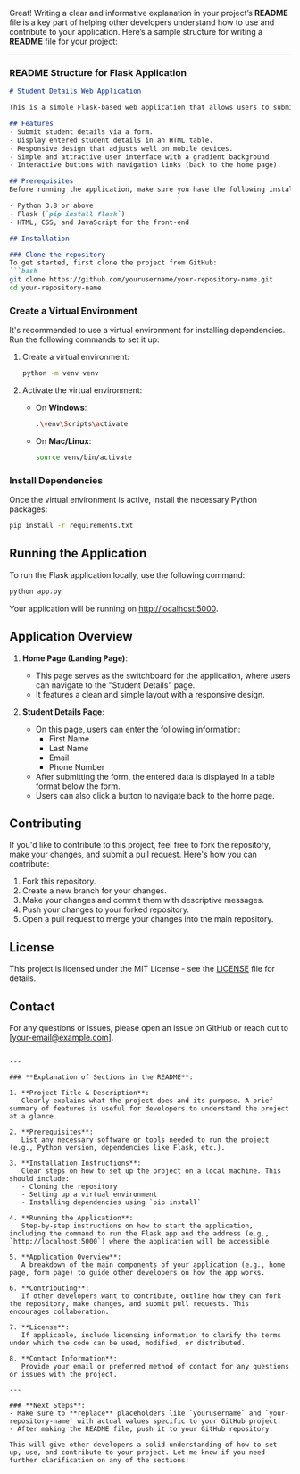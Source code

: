 Great! Writing a clear and informative explanation in your project’s **README** file is a key part of helping other developers understand how to use and contribute to your application. Here’s a sample structure for writing a **README** file for your project:

---

### **README Structure for Flask Application**

```markdown
# Student Details Web Application

This is a simple Flask-based web application that allows users to submit student details (first name, last name, email, and phone number) through an HTML form. The entered details are then displayed in a table format on the same page. The app also includes a home page that acts as a switchboard for navigating to other pages.

## Features
- Submit student details via a form.
- Display entered student details in an HTML table.
- Responsive design that adjusts well on mobile devices.
- Simple and attractive user interface with a gradient background.
- Interactive buttons with navigation links (back to the home page).

## Prerequisites
Before running the application, make sure you have the following installed on your local machine:

- Python 3.8 or above
- Flask (`pip install flask`)
- HTML, CSS, and JavaScript for the front-end

## Installation

### Clone the repository
To get started, first clone the project from GitHub:
```bash
git clone https://github.com/yourusername/your-repository-name.git
cd your-repository-name
```

### Create a Virtual Environment
It's recommended to use a virtual environment for installing dependencies. Run the following commands to set it up:

1. Create a virtual environment:
   ```bash
   python -m venv venv
   ```

2. Activate the virtual environment:
   - On **Windows**:
     ```bash
     .\venv\Scripts\activate
     ```
   - On **Mac/Linux**:
     ```bash
     source venv/bin/activate
     ```

### Install Dependencies
Once the virtual environment is active, install the necessary Python packages:
```bash
pip install -r requirements.txt
```

## Running the Application

To run the Flask application locally, use the following command:
```bash
python app.py
```

Your application will be running on [http://localhost:5000](http://localhost:5000).

## Application Overview

1. **Home Page (Landing Page)**:
   - This page serves as the switchboard for the application, where users can navigate to the "Student Details" page.
   - It features a clean and simple layout with a responsive design.

2. **Student Details Page**:
   - On this page, users can enter the following information:
     - First Name
     - Last Name
     - Email
     - Phone Number
   - After submitting the form, the entered data is displayed in a table format below the form.
   - Users can also click a button to navigate back to the home page.

## Contributing

If you'd like to contribute to this project, feel free to fork the repository, make your changes, and submit a pull request. Here's how you can contribute:

1. Fork this repository.
2. Create a new branch for your changes.
3. Make your changes and commit them with descriptive messages.
4. Push your changes to your forked repository.
5. Open a pull request to merge your changes into the main repository.

## License

This project is licensed under the MIT License - see the [LICENSE](LICENSE) file for details.

## Contact

For any questions or issues, please open an issue on GitHub or reach out to [your-email@example.com].

```

---

### **Explanation of Sections in the README**:

1. **Project Title & Description**:  
   Clearly explains what the project does and its purpose. A brief summary of features is useful for developers to understand the project at a glance.

2. **Prerequisites**:  
   List any necessary software or tools needed to run the project (e.g., Python version, dependencies like Flask, etc.).

3. **Installation Instructions**:  
   Clear steps on how to set up the project on a local machine. This should include:
   - Cloning the repository
   - Setting up a virtual environment
   - Installing dependencies using `pip install`

4. **Running the Application**:  
   Step-by-step instructions on how to start the application, including the command to run the Flask app and the address (e.g., `http://localhost:5000`) where the application will be accessible.

5. **Application Overview**:  
   A breakdown of the main components of your application (e.g., home page, form page) to guide other developers on how the app works.

6. **Contributing**:  
   If other developers want to contribute, outline how they can fork the repository, make changes, and submit pull requests. This encourages collaboration.

7. **License**:  
   If applicable, include licensing information to clarify the terms under which the code can be used, modified, or distributed.

8. **Contact Information**:  
   Provide your email or preferred method of contact for any questions or issues with the project.

---

### **Next Steps**:
- Make sure to **replace** placeholders like `yourusername` and `your-repository-name` with actual values specific to your GitHub project.
- After making the README file, push it to your GitHub repository.

This will give other developers a solid understanding of how to set up, use, and contribute to your project. Let me know if you need further clarification on any of the sections!